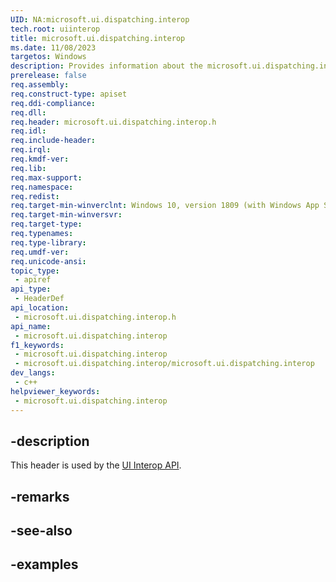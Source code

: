 ```yaml
---
UID: NA:microsoft.ui.dispatching.interop
tech.root: uiinterop
title: microsoft.ui.dispatching.interop
ms.date: 11/08/2023
targetos: Windows
description: Provides information about the microsoft.ui.dispatching.interop.h header for the UI Interop API.
prerelease: false
req.assembly: 
req.construct-type: apiset
req.ddi-compliance: 
req.dll: 
req.header: microsoft.ui.dispatching.interop.h
req.idl: 
req.include-header: 
req.irql: 
req.kmdf-ver: 
req.lib: 
req.max-support: 
req.namespace: 
req.redist: 
req.target-min-winverclnt: Windows 10, version 1809 (with Windows App SDK 1.4 or later)
req.target-min-winversvr: 
req.target-type: 
req.typenames: 
req.type-library: 
req.umdf-ver: 
req.unicode-ansi: 
topic_type:
 - apiref
api_type:
 - HeaderDef
api_location:
 - microsoft.ui.dispatching.interop.h
api_name:
 - microsoft.ui.dispatching.interop
f1_keywords:
 - microsoft.ui.dispatching.interop
 - microsoft.ui.dispatching.interop/microsoft.ui.dispatching.interop
dev_langs:
 - c++
helpviewer_keywords:
 - microsoft.ui.dispatching.interop
---
```


## -description

This header is used by the [UI Interop API](../_uiinterop/index.md).

## -remarks

## -see-also

## -examples
